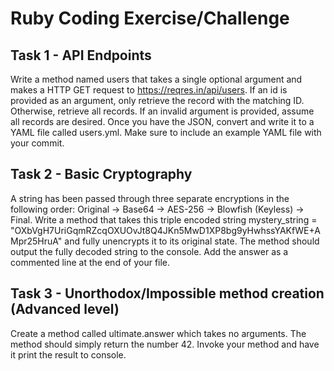 # Ruby Coding Exercise/Challenge

## Task 1 - API Endpoints
Write a method named users that takes a single optional argument and makes a HTTP GET request to https://reqres.in/api/users. If an id is provided as an argument, only retrieve the record with the matching ID. Otherwise, retrieve all records. If an invalid argument is provided, assume all records are desired. Once you have the JSON, convert and write it to a YAML file called users.yml. Make sure to include an example YAML file with your commit.

## Task 2 - Basic Cryptography
A string has been passed through three separate encryptions in the following order: Original -> Base64 -> AES-256 -> Blowfish (Keyless) -> Final. Write a method that takes this triple encoded string mystery_string = "OXbVgH7UriGqmRZcqOXUOvJt8Q4JKn5MwD1XP8bg9yHwhssYAKfWE+AMpr25HruA" and fully unencrypts it to its original state. The method should output the fully decoded string to the console. Add the answer as a commented line at the end of your file.

## Task 3 - Unorthodox/Impossible method creation (Advanced level)
Create a method called ultimate.answer which takes no arguments. The method should simply return the number 42. Invoke your method and have it print the result to console.